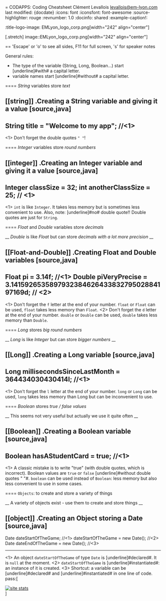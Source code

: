 = CODAPPS: Coding Cheatsheet
Clément Levallois <levallois@em-lyon.com>
last modified: {docdate}
:icons: font
:iconsfont: font-awesome
:source-highlighter: rouge
:revnumber: 1.0
:docinfo: shared
:example-caption!:


:title-logo-image: EMLyon_logo_corp.png[width="242" align="center"]

[.stretch]
image::EMLyon_logo_corp.png[width="242" align="center"]




==  'Escape' or 'o' to see all sides, F11 for full screen, 's' for speaker notes


General rules:

- The type of the variable (String, Long, Boolean...) start [underline]#with# a capital letter.
- variable names start [underline]#without# a capital letter.

==== *String* variables store *text*

[[string]]
.Creating a String variable and giving it a value
[source,java]
----
String title = "Welcome to my app"; //<1>
----
<1> Don't forget the double quotes `" "`!

==== *Integer* variables store *round numbers*

[[integer]]
.Creating an Integer variable and giving it a value
[source,java]
----
Integer classSize = 32;
int anotherClassSize = 25; // <1>
----
<1> `int` is like `Integer`. It takes less memory but is sometimes less convenient to use.
Also, note: [underline]#no# double quote!! Double quotes are just for `String`.

==== *Float* and *Double* variables store *decimals*

__ *Double* is like *Float* but can store *decimals with a lot more precision* __

[[Float-and-Double]]
.Creating Float and Double variables
[source,java]
----
Float pi = 3.14f; //<1>
Double piVeryPrecise = 3.141592653589793238462643383279502884197169d; // <2>
----
<1> Don't forget the `f` letter at the end of your number. `float` or `Float` can be used, `float` takes less memory than `Float`.
<2> Don't forget the `d` letter at the end of your number. `double` or `Double` can be used, `double` takes less memory than `Double`.

==== *Long* stores *big round numbers*

__ *Long* is like *Integer* but can store *bigger numbers* __

[[Long]]
.Creating a Long variable
[source,java]
----
Long millisecondsSinceLastMonth = 364434030430414l; //<1>
----
<1> Don't forget the `l` letter at the end of your number. `long` or `Long` can be used, `long` takes less memory than Long but can be inconvenient to use.

==== *Boolean* stores *true / false values*

__ This seems not very useful but actually we use it quite often __

[[Boolean]]
.Creating a Boolean variable
[source,java]
----
Boolean hasAStudentCard = true; //<1>
----
<1> A classic mistake is to write "true" (with double quotes, which is incorrect). Boolean values are `true` or `false` [underline]#without double quotes " "#.
`boolean` can be used instead of `Boolean`: less memory but also less convenient to use in some cases.

==== `Objects`: to create and store a variety of things

__ A variety of objects exist - use them to create and store things __

[[object]]
.Creating an Object storing a Date
[source,java]
----
Date dateStartOfTheGame;  //<1>
dateStartOfTheGame = new Date(); //<2>
Date dateEndOfTheGame = new Date();  //<3>

----
<1> An object `dateStartOfTheGame` of type `Date` is [underline]#declared#. It is `null` at the moment.
<2> `dateStartOfTheGame` is [underline]#instantiated#: an instance of it is created.
<3> Shortcut: a variable can be [underline]#declared# and [underline]#instantiated# in one line of code.
pass:[    <!-- Start of StatCounter Code for Default Guide -->
    <script type="text/javascript">
        var sc_project = 11592657;
        var sc_invisible = 1;
        var sc_security = "11592657";
        var scJsHost = (("https:" == document.location.protocol) ?
            "https://secure." : "http://www.");
        document.write("<sc" + "ript type='text/javascript' src='" +
            scJsHost +
            "statcounter.com/counter/counter.js'></" + "script>");
    </script>
    <noscript><div class="statcounter"><a title="site stats"
    href="http://statcounter.com/" target="_blank"><img
    class="statcounter"
    src="//c.statcounter.com/11592657/0/11592657/1/" alt="site
    stats"></a></div></noscript>
    <!-- End of StatCounter Code for Default Guide -->]
